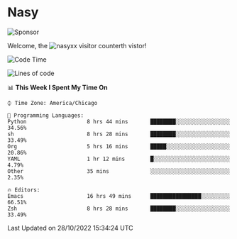 # Nasy

<!--
<p align="center">
<img height="200" src="https://github-readme-stats.vercel.app/api?username=nasyxx&count_private=true&show_icons=true&theme=dracula&include_all_commits=true"/>
<img height="200" src="https://github-readme-stats.vercel.app/api/top-langs/?username=nasyxx&theme=dracula&hide=html,jupyter+notebook&count_private=true&show_icons=true"/>
</p>

  
----------------
-->

![Sponsor](https://img.shields.io/static/v1.svg?label=Sponsor&message=%E2%9D%A4&logo=GitHub&style=flat&color=pink)
 
Welcome, the ![nasyxx visitor counter](https://count.getloli.com/get/@nasyxx?theme=rule34)th vistor!
 
<!--START_SECTION:waka-->
![Code Time](http://img.shields.io/badge/Code%20Time-2%2C760%20hrs%2027%20mins-blue)

![Lines of code](https://img.shields.io/badge/From%20Hello%20World%20I%27ve%20Written-5%20Million%20lines%20of%20code-blue)

📊 **This Week I Spent My Time On** 

```text
⌚︎ Time Zone: America/Chicago

💬 Programming Languages: 
Python                   8 hrs 44 mins       ████████░░░░░░░░░░░░░░░░░   34.56% 
sh                       8 hrs 28 mins       ████████░░░░░░░░░░░░░░░░░   33.49% 
Org                      5 hrs 16 mins       █████░░░░░░░░░░░░░░░░░░░░   20.86% 
YAML                     1 hr 12 mins        █░░░░░░░░░░░░░░░░░░░░░░░░   4.79% 
Other                    35 mins             ░░░░░░░░░░░░░░░░░░░░░░░░░   2.35%

🔥 Editors: 
Emacs                    16 hrs 49 mins      ████████████████░░░░░░░░░   66.51% 
Zsh                      8 hrs 28 mins       ████████░░░░░░░░░░░░░░░░░   33.49%

```


 Last Updated on 28/10/2022 15:34:24 UTC
<!--END_SECTION:waka-->

<!-- ![visitors](https://visitor-badge.laobi.icu/badge?page_id=nasyxx.nasyxx) -->
